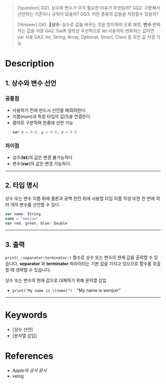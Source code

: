 >[!question]
>GQ1. 상수와 변수가 각각 필요한 이유가 무엇일까?
>GQ2. 구분해서 선언하는 기준이나 규칙이 있을까?
>GQ3. 어떤 종류의 값들을 저장할수 있을까?

>[!Answer]
>GA1. **상수**: 실수로 값을 바꾸는 것을 방지하여 오류 예방, **변수**:변화하는 값을 저장
>GA2. Swift 철학상 우선적으로 let 사용하되 변화하는 값이면 var 사용
>GA3. Int, String, Array, Optional, Struct, Class 등 모든 값 저장 가능

# Description

## 1. 상수와 변수 선언
### 공통점
- 사용하기 전에 반드시 선언을 해줘야한다.
- 이름(num)과 특정 타입의 값(1)을 연결한다.
- 콤마로 구분하여 한줄에 선언 가능 
	```swift
	var x = 0.0, y = 0.0, z = 0.0
	```
### 차이점
- 상수(**let**)의 값은 변경 불가능하다
- 변수(**var**)의 값은 변경 가능하다.
-----------
## 2. 타입 명시
상수 또는 변수 이름 뒤에 콜론과 공백 한칸 뒤에 사용할 타입 이름 작성
또한 한 번에 여러 개의 변수를 선언할 수 있다.
```swift title:hi error:2
var name: String
name = "wonjun"
var red, green, blue: Double
```
-----------
## 3. 출력
`print(_:separator:terminator:)` 함수로 상수 또는 변수의 현재 값을 출력할 수 있습니다.
**separator** 와 **terminator** 파라미터는 기본 값을 가지고 있으므로 함수를 호출할 때 생략할 수 있습니다.

상수 또는 변수의 현재 값으로 대체하기 위해 문자열 삽입
- `print("My name is \(name)") 
   `"My name is wonjun"`
-----------
# Keywords
+ [상수 선언]
+ [문자열 삽입]

# References
- *Apple의 공식 문서*
- velog